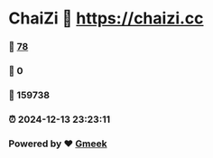 # ChaiZi :link: https://chaizi.cc 
### :page_facing_up: [78](https://chaizi.cc/tag.html) 
### :speech_balloon: 0 
### :hibiscus: 159738 
### :alarm_clock: 2024-12-13 23:23:11 
### Powered by :heart: [Gmeek](https://github.com/Meekdai/Gmeek)
